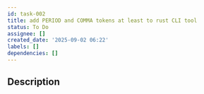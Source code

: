 ```yaml
---
id: task-002
title: add PERIOD and COMMA tokens at least to rust CLI tool
status: To Do
assignee: []
created_date: '2025-09-02 06:22'
labels: []
dependencies: []
---
```


## Description
